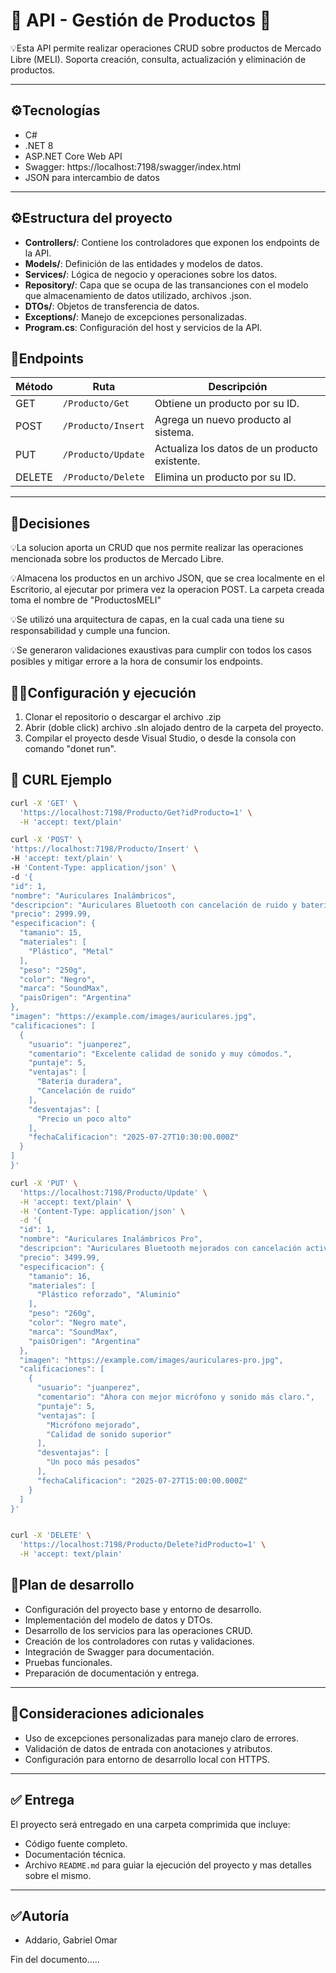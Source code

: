 # 🚀 API - Gestión de Productos 🚀

💡Esta API permite realizar operaciones CRUD sobre productos de Mercado Libre (MELI). Soporta creación, consulta, actualización y eliminación de productos.

---

## ⚙️Tecnologías

- C#
- .NET 8  
- ASP.NET Core Web API  
- Swagger: https://localhost:7198/swagger/index.html
- JSON para intercambio de datos

---

## ⚙️Estructura del proyecto
- **Controllers/**: Contiene los controladores que exponen los endpoints de la API.
- **Models/**: Definición de las entidades y modelos de datos.
- **Services/**: Lógica de negocio y operaciones sobre los datos.
- **Repository/**: Capa que se ocupa de las transanciones con el modelo que almacenamiento de datos utilizado, archivos .json.
- **DTOs/**: Objetos de transferencia de datos.
- **Exceptions/**: Manejo de excepciones personalizadas.
- **Program.cs**: Configuración del host y servicios de la API.

## 📡Endpoints

| Método  | Ruta                   | Descripción                              |
|---------|------------------------|----------------------------------------|
| GET     | `/Producto/Get`        | Obtiene un producto por su ID.         |
| POST    | `/Producto/Insert`     | Agrega un nuevo producto al sistema.   |
| PUT     | `/Producto/Update`     | Actualiza los datos de un producto existente. |
| DELETE  | `/Producto/Delete`     | Elimina un producto por su ID.         |

---

## 📄Decisiones

💡La solucion aporta un CRUD que nos permite realizar las operaciones mencionada sobre los productos de Mercado Libre. 

💡Almacena los productos en un archivo JSON, que se crea localmente en el Escritorio, al ejecutar por primera vez la operacion POST. La carpeta creada toma el nombre de "ProductosMELI"

💡Se utilizó una arquitectura de capas, en la cual cada una tiene su responsabilidad y cumple una funcion. 

💡Se generaron validaciones exaustivas para cumplir con todos los casos posibles y mitigar errore a la hora de consumir los endpoints.

## 🏃‍♂️Configuración y ejecución

1. Clonar el repositorio o descargar el archivo .zip
2. Abrir (doble click) archivo .sln alojado dentro de la carpeta del proyecto.
3. Compilar el proyecto desde Visual Studio, o desde la consola con comando "donet run".

## 📢 CURL Ejemplo

```bash
curl -X 'GET' \
  'https://localhost:7198/Producto/Get?idProducto=1' \
  -H 'accept: text/plain'
  ```

  ```bash
  curl -X 'POST' \
  'https://localhost:7198/Producto/Insert' \
  -H 'accept: text/plain' \
  -H 'Content-Type: application/json' \
  -d '{
  "id": 1,
  "nombre": "Auriculares Inalámbricos",
  "descripcion": "Auriculares Bluetooth con cancelación de ruido y batería de larga duración.",
  "precio": 2999.99,
  "especificacion": {
    "tamanio": 15,
    "materiales": [
      "Plástico", "Metal"
    ],
    "peso": "250g",
    "color": "Negro",
    "marca": "SoundMax",
    "paisOrigen": "Argentina"
  },
  "imagen": "https://example.com/images/auriculares.jpg",
  "calificaciones": [
    {
      "usuario": "juanperez",
      "comentario": "Excelente calidad de sonido y muy cómodos.",
      "puntaje": 5,
      "ventajas": [
        "Batería duradera",
        "Cancelación de ruido"
      ],
      "desventajas": [
        "Precio un poco alto"
      ],
      "fechaCalificacion": "2025-07-27T10:30:00.000Z"
    }
  ]
}'
```
```bash
curl -X 'PUT' \
  'https://localhost:7198/Producto/Update' \
  -H 'accept: text/plain' \
  -H 'Content-Type: application/json' \
  -d '{
  "id": 1,
  "nombre": "Auriculares Inalámbricos Pro",
  "descripcion": "Auriculares Bluetooth mejorados con cancelación activa de ruido y micrófono integrado.",
  "precio": 3499.99,
  "especificacion": {
    "tamanio": 16,
    "materiales": [
      "Plástico reforzado", "Aluminio"
    ],
    "peso": "260g",
    "color": "Negro mate",
    "marca": "SoundMax",
    "paisOrigen": "Argentina"
  },
  "imagen": "https://example.com/images/auriculares-pro.jpg",
  "calificaciones": [
    {
      "usuario": "juanperez",
      "comentario": "Ahora con mejor micrófono y sonido más claro.",
      "puntaje": 5,
      "ventajas": [
        "Micrófono mejorado",
        "Calidad de sonido superior"
      ],
      "desventajas": [
        "Un poco más pesados"
      ],
      "fechaCalificacion": "2025-07-27T15:00:00.000Z"
    }
  ]
}'
```
```bash

curl -X 'DELETE' \
  'https://localhost:7198/Producto/Delete?idProducto=1' \
  -H 'accept: text/plain'
```

## 📝Plan de desarrollo
- Configuración del proyecto base y entorno de desarrollo.
- Implementación del modelo de datos y DTOs.
- Desarrollo de los servicios para las operaciones CRUD.
- Creación de los controladores con rutas y validaciones.
- Integración de Swagger para documentación.
- Pruebas funcionales.
- Preparación de documentación y entrega.

---

## 🔧Consideraciones adicionales
- Uso de excepciones personalizadas para manejo claro de errores.
- Validación de datos de entrada con anotaciones y atributos.
- Configuración para entorno de desarrollo local con HTTPS.

---

## ✅ Entrega
El proyecto será entregado en una carpeta comprimida que incluye:
- Código fuente completo.
- Documentación técnica.
- Archivo `README.md` para guiar la ejecución del proyecto y mas detalles sobre el mismo.

---

  ## ✅Autoría

- Addario, Gabriel Omar


Fin del documento.....
